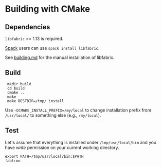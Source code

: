 # Building with CMake

## Dependencies

`libfabric` >= 1.13 is required.

[Spack](https://spack.io/) users can use `spack install libfabric`.

See [building.md](building.md) for the manual installation of libfabric.

## Build

     mkdir build
     cd build
     cmake .. 
     make
     make DESTDIR=/tmp/ install

 Use `-DCMAKE_INSTALL_PREFIX=/my/local` to change installation
prefix from `/usr/local/` to something else (e.g., `/my/local`).

## Test

Let's assume that everything is installed under `/tmp/usr/local/bin`
and you have *write* permission on your current working directory.

    export PATH=/tmp/usr/local/bin:$PATH
    fabtrun

